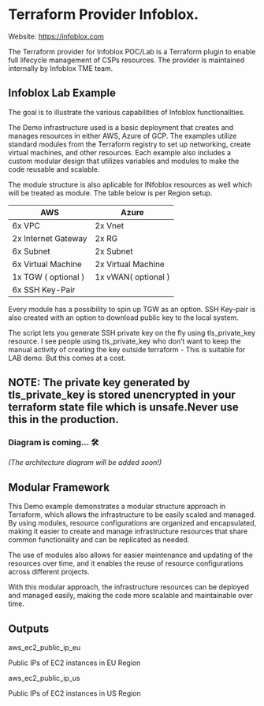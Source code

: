 # Terraform Provider Infoblox.
 Website: https://infoblox.com
 
The Terraform provider for Infoblox POC/Lab is a Terraform plugin to enable full lifecycle management of CSPs resources. The provider is maintained internally by Infoblox TME team.




##   Infoblox Lab Example
The goal is to illustrate the various capabilities of Infoblox functionalities.

The Demo infrastructure used is a basic deployment that creates and manages resources in either AWS, Azure of GCP. The examples utilize standard modules from the Terraform registry to set up networking, create virtual machines, and other resources. Each example also includes a custom modular design that utilizes variables and modules to make the code reusable and scalable.

The module structure is also aplicable for INfoblox  resources as well which will be treated as module. The table below is per Region setup.

|     AWS              |      Azure          |
| -------------------- | ------------------- |
|  6x VPC              | 2x Vnet             |
|  2x Internet Gateway | 2x RG               |
|  6x Subnet           | 2x Subnet           |
|  6x Virtual Machine  | 2x Virtual Machine  |
|  1x TGW ( optional ) | 1x vWAN( optional ) |
|  6x SSH Key-Pair     |                     |

Every module has a possibility to spin up TGW as an option. SSH Key-pair is also created with an option to download public key to the local system.

The script lets you generate SSH private key on the fly using tls_private_key resource. I see people using tls_private_key who don’t want to keep the manual activity of creating the key outside terraform - This is suitable for LAB demo. But this comes at a cost. 

## NOTE: The private key generated by tls_private_key is stored unencrypted in your terraform state file which is unsafe.Never use this in the production.


### **Diagram is coming...** 🛠️  
_(The architecture diagram will be added soon!)_


## Modular Framework

This Demo example demonstrates a modular structure approach in Terraform, which allows the infrastructure to be easily scaled and managed. By using modules, resource configurations are organized and encapsulated, making it easier to create and manage infrastructure resources that share common functionality and can be replicated as needed.

The use of modules also allows for easier maintenance and updating of the resources over time, and it enables the reuse of resource configurations across different projects.

With this modular approach, the infrastructure resources can be deployed and managed easily, making the code more scalable and maintainable over time.


## Outputs

aws_ec2_public_ip_eu

Public IPs of EC2 instances in EU Region

aws_ec2_public_ip_us

Public IPs of EC2 instances in US Region



